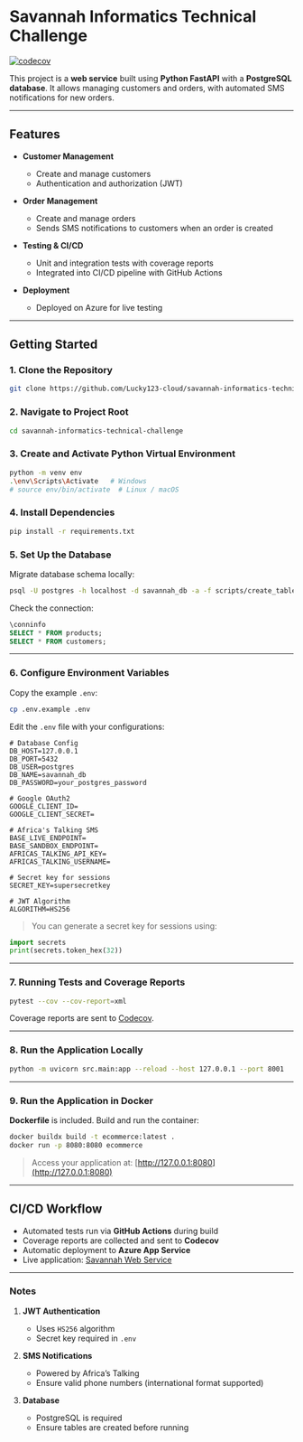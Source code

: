 # Savannah Informatics Technical Challenge

[![codecov](https://codecov.io/gh/balagrivine/savannah-informatics-technical-challenge/graph/badge.svg?token=46HVRUE4WI)](https://codecov.io/gh/balagrivine/savannah-informatics-technical-challenge)

This project is a **web service** built using **Python FastAPI** with a **PostgreSQL database**. It allows managing customers and orders, with automated SMS notifications for new orders.

---

## Features

* **Customer Management**

  * Create and manage customers
  * Authentication and authorization (JWT)
* **Order Management**

  * Create and manage orders
  * Sends SMS notifications to customers when an order is created
* **Testing & CI/CD**

  * Unit and integration tests with coverage reports
  * Integrated into CI/CD pipeline with GitHub Actions
* **Deployment**

  * Deployed on Azure for live testing

---

## Getting Started

### 1. Clone the Repository

```bash
git clone https://github.com/Lucky123-cloud/savannah-informatics-technical-challenge.git
```

### 2. Navigate to Project Root

```bash
cd savannah-informatics-technical-challenge
```

### 3. Create and Activate Python Virtual Environment

```bash
python -m venv env
.\env\Scripts\Activate   # Windows
# source env/bin/activate  # Linux / macOS
```

### 4. Install Dependencies

```bash
pip install -r requirements.txt
```

### 5. Set Up the Database

Migrate database schema locally:

```bash
psql -U postgres -h localhost -d savannah_db -a -f scripts/create_tables.sql
```

Check the connection:

```sql
\conninfo
SELECT * FROM products;
SELECT * FROM customers;
```

---

### 6. Configure Environment Variables

Copy the example `.env`:

```bash
cp .env.example .env
```

Edit the `.env` file with your configurations:

```env
# Database Config
DB_HOST=127.0.0.1
DB_PORT=5432
DB_USER=postgres
DB_NAME=savannah_db
DB_PASSWORD=your_postgres_password

# Google OAuth2
GOOGLE_CLIENT_ID=
GOOGLE_CLIENT_SECRET=

# Africa's Talking SMS
BASE_LIVE_ENDPOINT=
BASE_SANDBOX_ENDPOINT=
AFRICAS_TALKING_API_KEY=
AFRICAS_TALKING_USERNAME=

# Secret key for sessions
SECRET_KEY=supersecretkey

# JWT Algorithm
ALGORITHM=HS256
```

> You can generate a secret key for sessions using:

```python
import secrets
print(secrets.token_hex(32))
```

---

### 7. Running Tests and Coverage Reports

```bash
pytest --cov --cov-report=xml
```

Coverage reports are sent to [Codecov](https://codecov.io/gh/balagrivine/savannah-informatics-technical-challenge).

---

### 8. Run the Application Locally

```bash
python -m uvicorn src.main:app --reload --host 127.0.0.1 --port 8001
```

---

### 9. Run the Application in Docker

**Dockerfile** is included. Build and run the container:

```bash
docker buildx build -t ecommerce:latest .
docker run -p 8080:8080 ecommerce
```

> Access your application at: [http://127.0.0.1:8080](http://127.0.0.1:8080)

---

## CI/CD Workflow

* Automated tests run via **GitHub Actions** during build
* Coverage reports are collected and sent to **Codecov**
* Automatic deployment to **Azure App Service**
* Live application: [Savannah Web Service](https://savannah-dxcwbscyexfyf5ft.eastus2-01.azurewebsites.net/)

---

### Notes

1. **JWT Authentication**

   * Uses `HS256` algorithm
   * Secret key required in `.env`

2. **SMS Notifications**

   * Powered by Africa’s Talking
   * Ensure valid phone numbers (international format supported)

3. **Database**

   * PostgreSQL is required
   * Ensure tables are created before running
